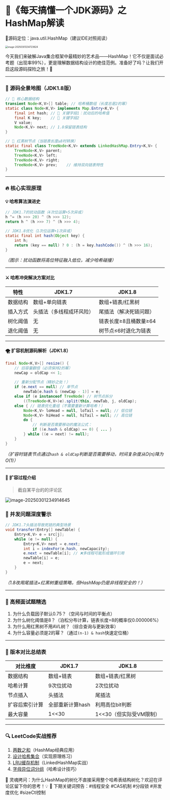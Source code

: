 # 📌《每天搞懂一个JDK源码》之HashMap解读
🔗源码定位：java.util.HashMap（建议IDE对照阅读）

<img src="https://imgtu.oss-cn-beijing.aliyuncs.com/blog_img/image-20250301234723624.png" alt="image-20250301234723624" style="zoom: 50%;" />

今天我们来破解Java集合框架中最精妙的艺术品——HashMap！它不仅是面试必考题（出现率99%），更是理解数据结构设计的绝佳范例。准备好了吗？让我们开启这段源码探险之旅！🚀

---

### 🧩 源码全景地图（JDK1.8版）
```java
// 🌈 核心数据结构
transient Node<K,V>[] table; // 哈希桶数组（长度总是2的幂）
static class Node<K,V> implements Map.Entry<K,V> {
    final int hash; // 🧬 关键字段1：扰动后的哈希值
    final K key;    // 🧬 关键字段2
    V value;
    Node<K,V> next; // 1.8保留链表结构
}

// 🌳 红黑树节点（当链表长度≥8时转换）
static final class TreeNode<K,V> extends LinkedHashMap.Entry<K,V> {
    TreeNode<K,V> parent;  
    TreeNode<K,V> left;
    TreeNode<K,V> right;
    TreeNode<K,V> prev;    // 维持双向链表特性
}
```

---

### 🔥 核心实现原理

#### 💡 哈希算法演进史
```java
// JDK1.7的扰动函数（4次位运算+5次异或）
h ^= (h >>> 20) ^ (h >>> 12);
return h ^ (h >>> 7) ^ (h >>> 4);

// JDK1.8优化（1次位运算+1次异或）
static final int hash(Object key) {
    int h;
    return (key == null) ? 0 : (h = key.hashCode()) ^ (h >>> 16);
}
```
*（图示：扰动函数将高位特征融入低位，减少哈希碰撞）*

---

#### ⚔️ 哈希冲突解决方案对比
| 特性     | JDK1.7                   | JDK1.8                 |
| -------- | ------------------------ | ---------------------- |
| 数据结构 | 数组+单向链表            | 数组+链表/红黑树       |
| 插入方式 | 头插法（多线程成环风险） | 尾插法（解决死链问题） |
| 树化阈值 | 无                       | 链表长度≥8且桶数量≥64  |
| 退化阈值 | 无                       | 树节点≤6时退化为链表   |

---

#### 🌪️ 扩容机制源码解析（JDK1.8）
```java
final Node<K,V>[] resize() {
    // 旧容量翻倍（必须保持2的幂）
    newCap = oldCap << 1; 
    
    // 重新分配节点（精妙之处！）
    if (e.next == null) // 单节点
        newTab[e.hash & (newCap - 1)] = e;
    else if (e instanceof TreeNode) // 树节点拆分
        ((TreeNode<K,V>)e).split(this, newTab, j, oldCap);
    else { // 链表优化重组（不需要重新计算哈希！）
        Node<K,V> loHead = null, loTail = null; // 低位链
        Node<K,V> hiHead = null, hiTail = null; // 高位链
        do {
            // 判断是否需要移动的魔法公式：
            if ((e.hash & oldCap) == 0) { ... }
        } while ((e = next) != null);
    }
}
```
*（扩容时链表节点通过`hash & oldCap`判断是否需要移动，时间复杂度从O(n)降为O(1)）*

---

#### 🧩 扩容过程介绍

> 截自某平台的的评论区

![image-20250301234914645](https://imgtu.oss-cn-beijing.aliyuncs.com/blog_img/image-20250301234914645.png)

### 🚨 并发问题深度警示

```java
// JDK1.7头插法导致死链的典型场景
void transfer(Entry[] newTable) {
    Entry<K,V> e = src[j];
    while (e != null) {
        Entry<K,V> next = e.next;
        int i = indexFor(e.hash, newCapacity); 
        e.next = newTable[i]; // ❌多线程可能形成循环引用
        newTable[i] = e;
        e = next;
    }
}
```
*（1.8改用尾插法+红黑树重组策略，但HashMap仍是非线程安全的！）*

---

### 🎯 高频面试题精选
1. 为什么负载因子默认0.75？（空间与时间的平衡点）
2. 为什么树化阈值是8？（泊松分布计算，链表长度=8的概率仅0.000006%）
3. 为什么用红黑树不用AVL树？（综合查询与更新效率）
4. 为什么容量必须是2的幂？（通过`(n-1) & hash`快速定位桶）

---

### 🌟 版本对比总结表
| 对比维度       | JDK1.7           | JDK1.8                  |
| -------------- | ---------------- | ----------------------- |
| 数据结构       | 数组+链表        | 数组+链表/红黑树        |
| 哈希计算       | 9次位扰动        | 2次位扰动               |
| 节点插入       | 头插法           | 尾插法                  |
| 扩容后索引计算 | 全部重新计算hash | 利用高位bit判断         |
| 最大容量       | 1<<30            | 1<<30（但实际受VM限制） |

---

### 🔍 LeetCode实战推荐
1. [两数之和](https://leetcode.com/problems/two-sum/)（HashMap经典应用）
2. [设计哈希集合](https://leetcode.com/problems/design-hashset/)（实现原理练习）
3. [LRU缓存机制](https://leetcode.com/problems/lru-cache/)（LinkedHashMap实战）
4. [字母异位词分组](https://leetcode.com/problems/group-anagrams/)（哈希设计技巧） 

💬 灵魂拷问：为什么HashMap的树化不直接采用整个哈希表结构树化？欢迎在评论区留下你的思考！💡  🚀 下期关键词预告：#线程安全 #CAS机制 #分段锁 #并发度优化 #sizeCtl控制
